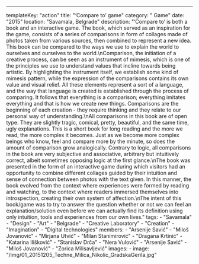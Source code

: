 ---
  templateKey: "action"
  title: "‘Compare to’ game"
  category: " Game"
  date: "2015"
  location: "Savamala, Belgrade"
  description: "‘Compare to’ is both a book and an interactive game. The book, which served as an inspiration for the game, consists of a series of comparisons in form of collages made of photos taken from various sources, then combined to represent a new idea. This book can be compared to the ways we use to explain the world to ourselves and ourselves to the world.\nComparison, the initiation of a creative process, can be seen as an instrument of mimesis, which is one of the principles we use to understand values that incline towards being artistic. By highlighting the instrument itself, we establish some kind of mimesis pattern, while the expression of the comparisons contains its own value and visual relief. All these elements represent a sort of a language, and the way that language is created is established through the process of comparing. It follows that everything is a comparison; everything imitates everything and that is how we create new things. Comparisons are the beginning of each creation - they require thinking and they relate to our personal way of understanding.\nAll comparisons in this book are of open type. They are slightly tragic, comical, pretty, beautiful, and the same time, ugly explanations. This is a short book for long reading and the more we read, the more complex it becomes. Just as we become more complex beings who know, feel and compare more by the minute, so does the amount of comparison grow analogically. Contrary to logic, all comparisons in the book are very subjective and associative, arbitrary but intuitively correct, albeit sometimes opposing logic at the first glance.\nThe book was presented in the form of an interactive game during which visitors had an opportunity to combine different collages guided by their intuition and sense of connection between photos with the text given. In this manner, the book evolved from the context where experiences were formed by reading and watching, to the context where readers immersed themselves into introspection, creating their own system of affection.\nThe intent of this book/game was to try to answer the question whether or not we can feel an explanation/solution even before we can actually find its definition using only intuition, tools and experiences from our own lives."
  tags: 
    - "Savamala"
    - "Design"
    - "Art"
    - "Belgrade"
    - "Creative Laboratory"
    - "Creation"
    - "Imagination"
    - "Digital technologies"
  members: 
    - "Arsenije Savić"
    - "Miloš Jovanović"
    - "Mirjana Utvić"
    - "Milan Stanimirović"
    - "Dragana Krtinić"
    - "Katarina Ilišković"
    - "Stanislav Drča"
    - "Nera Vulović"
    - "Arsenije Savić"
    - "Miloš Jovanović"
    - "Zorica Milisavljević"
  images: 
    - 
      image: "/img/01_20151205_Techne_Milica_Nikolic_GradskaGerila.jpg"
